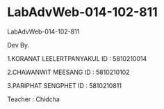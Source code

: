 # LabAdvWeb-014-102-811
LabAdvWeb-014-102-811

Dev By.

1.KORANAT LEELERTPANYAKUL   ID : 5810210014 

2.CHAWANWIT MEESANG    ID : 5810210102

3.PARIPHAT SENGPHET    ID : 5810210811

Teacher : Chidcha
